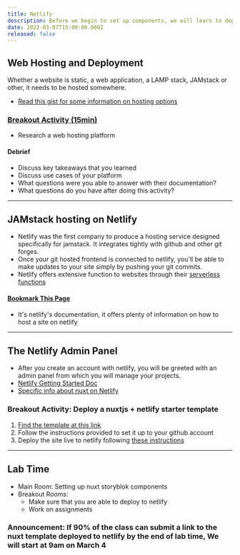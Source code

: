 ```yaml
---
title: Netlify
description: Before we begin to set up components, we will learn to deploy a frontend to netlify
date: 2022-03-07T15:00:00.000Z
released: false
---
```


## Web Hosting and Deployment

Whether a website is static, a web application, a LAMP stack, JAMstack or other, it needs to be hosted somewhere.

- [Read this gist for some information on hosting options](https://gist.github.com/lilyx13/0cc934de36c615073a48b319c9958bfd)

### [Breakout Activity (15min)](https://gist.github.com/lilyx13/f7fd84859f0a3056d9065e7c4fd51f9e)

- Research a web hosting platform

#### Debrief

- Discuss key takeaways that you learned
- Discuss use cases of your platform
- What questions were you able to answer with their documentation?
- What questions do you have after doing this activity?

---

## JAMstack hosting on Netlify

- Netlify was the first company to produce a hosting service designed specifically for jamstack. It integrates tightly with github and other git forges.
- Once your git hosted frontend is connected to netlify, you'll be able to make updates to your site simply by pushing your git commits.
- Netlify offers extensive function to websites through their [serverless functions](https://docs.netlify.com/functions/overview/)

#### [Bookmark This Page](https://docs.netlify.com)

- It's netlify's documentation, it offers plenty of information on how to host a site on netlify

---

## The Netlify Admin Panel

- After you create an account with netlify, you will be greeted with an admin panel from which you will manage your projects.
- [Netlify Getting Started Doc](https://docs.netlify.com/get-started/)
- [Specific info about nuxt on Netlify](https://docs.netlify.com/configure-builds/common-configurations/nuxt/)

### Breakout Activity: Deploy a nuxtjs + netlify starter template

1. [Find the template at this link](https://app.netlify.com/start-with-template)
2. Follow the instructions provided to set it up to your github account
3. Deploy the site live to netlify following [these instructions](https://www.netlify.com/blog/2016/09/29/a-step-by-step-guide-deploying-on-netlify/)

---

## Lab Time

- Main Room: Setting up nuxt storyblok components
- Breakout Rooms:
  - Make sure that you are able to deploy to netlify
  - Work on assignments

### Announcement: If 90% of the class can submit a link to the nuxt template deployed to netlify by the end of lab time, We will start at 9am on March 4
